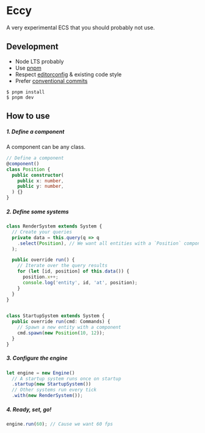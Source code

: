 # Eccy
A very experimental ECS that you should probably not use.

## Development
- Node LTS probably
- Use [pnpm](https://pnpm.io/)
- Respect [editorconfig](https://editorconfig.org/) & existing code style
- Prefer [conventional commits](https://www.conventionalcommits.org/en/v1.0.0/)

```shell
$ pnpm install
$ pnpm dev
```

## How to use

##### 1. Define a component
A component can be any class.
```ts
// Define a component
@component()
class Position {
  public constructor(
    public x: number,
    public y: number,
  ) {}
}
```

##### 2. Define some systems
```ts
class RenderSystem extends System {
  // Create your queries
  private data = this.query(q => q
    .select(Position), // We want all entities with a `Position` component
  );

  public override run() {
    // Iterate over the query results
    for (let [id, position] of this.data()) {
      position.x++;
      console.log('entity', id, 'at', position);
    }
  }
}


class StartupSystem extends System {
  public override run(cmd: Commands) {
    // Spawn a new entity with a component
    cmd.spawn(new Position(10, 12));
  }
}
```

##### 3. Configure the engine
```ts
let engine = new Engine()
  // A startup system runs once on startup
  .startup(new StartupSystem())
  // Other systems run every tick
  .with(new RenderSystem());
```

##### 4. Ready, set, go!
```ts
engine.run(60); // Cause we want 60 fps
```
